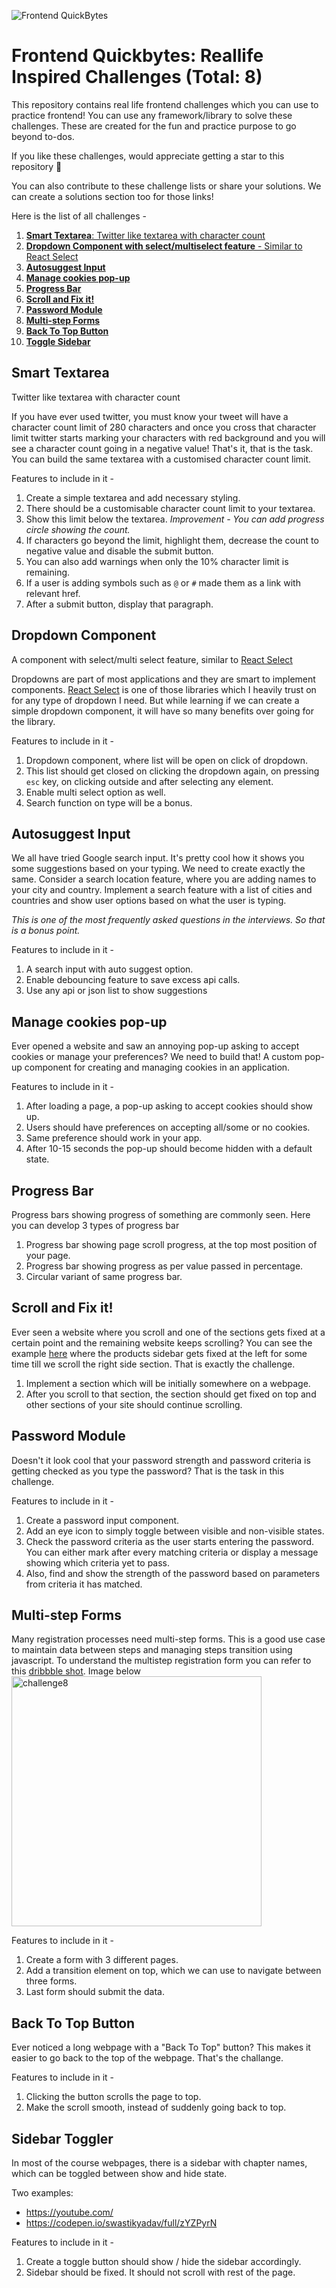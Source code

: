 ![Frontend QuickBytes](bg.png)

# Frontend Quickbytes: Reallife Inspired Challenges (Total: 8)

This repository contains real life frontend challenges which you can use to practice frontend! You can use any framework/library to solve these challenges. These are created for the fun and practice purpose to go beyond to-dos.

If you like these challenges, would appreciate getting a star to this repository 🌟

You can also contribute to these challenge lists or share your solutions. We can create a solutions section too for those links!

Here is the list of all challenges -

1. [**Smart Textarea**: Twitter like textarea with character count](#smart-textarea)
2. [**Dropdown Component with select/multiselect feature** - Similar to React Select](#dropdown-component)
3. [**Autosuggest Input**](#autosuggest-input)
4. [**Manage cookies pop-up**](#manage-cookies-pop-up)
5. [**Progress Bar**](#progress-bar)
6. [**Scroll and Fix it!**](#scroll-and-fix-it)
7. [**Password Module**](#password-module)
8. [**Multi-step Forms**](#multi-step-forms)
9. [**Back To Top Button**](#back-to-top-button)
10. [**Toggle Sidebar**](#toggle-sidebar)

## Smart Textarea

Twitter like textarea with character count

If you have ever used twitter, you must know your tweet will have a character count limit of 280 characters and once you cross that character limit twitter starts marking your characters with red background and you will see a character count going in a negative value! That's it, that is the task. You can build the same textarea with a customised character count limit.

Features to include in it -

1. Create a simple textarea and add necessary styling.
2. There should be a customisable character count limit to your textarea.
3. Show this limit below the textarea. _Improvement - You can add progress circle showing the count._
4. If characters go beyond the limit, highlight them, decrease the count to negative value and disable the submit button.
5. You can also add warnings when only the 10% character limit is remaining.
6. If a user is adding symbols such as `@` or `#` made them as a link with relevant href.
7. After a submit button, display that paragraph.

## Dropdown Component

A component with select/multi select feature, similar to [React Select](https://react-select.com/home)

Dropdowns are part of most applications and they are smart to implement components. [React Select](https://react-select.com/home) is one of those libraries which I heavily trust on for any type of dropdown I need. But while learning if we can create a simple dropdown component, it will have so many benefits over going for the library.

Features to include in it -

1. Dropdown component, where list will be open on click of dropdown.
2. This list should get closed on clicking the dropdown again, on pressing `esc` key, on clicking outside and after selecting any element.
3. Enable multi select option as well.
4. Search function on type will be a bonus.

## Autosuggest Input

We all have tried Google search input. It's pretty cool how it shows you some suggestions based on your typing. We need to create exactly the same. Consider a search location feature, where you are adding names to your city and country. Implement a search feature with a list of cities and countries and show user options based on what the user is typing.

_This is one of the most frequently asked questions in the interviews. So that is a bonus point._

Features to include in it -

1. A search input with auto suggest option.
2. Enable debouncing feature to save excess api calls.
3. Use any api or json list to show suggestions

## Manage cookies pop-up

Ever opened a website and saw an annoying pop-up asking to accept cookies or manage your preferences? We need to build that! A custom pop-up component for creating and managing cookies in an application.

Features to include in it -

1. After loading a page, a pop-up asking to accept cookies should show up.
2. Users should have preferences on accepting all/some or no cookies.
3. Same preference should work in your app.
4. After 10-15 seconds the pop-up should become hidden with a default state.

## Progress Bar

Progress bars showing progress of something are commonly seen. Here you can develop 3 types of progress bar

1. Progress bar showing page scroll progress, at the top most position of your page.
2. Progress bar showing progress as per value passed in percentage.
3. Circular variant of same progress bar.

## Scroll and Fix it!

Ever seen a website where you scroll and one of the sections gets fixed at a certain point and the remaining website keeps scrolling? You can see the example [here](https://store.google.com/in/?hl=en-GB) where the products sidebar gets fixed at the left for some time till we scroll the right side section. That is exactly the challenge.

1. Implement a section which will be initially somewhere on a webpage.
2. After you scroll to that section, the section should get fixed on top and other sections of your site should continue scrolling.

## Password Module

Doesn't it look cool that your password strength and password criteria is getting checked as you type the password? That is the task in this challenge.

Features to include in it -

1. Create a password input component.
2. Add an eye icon to simply toggle between visible and non-visible states.
3. Check the password criteria as the user starts entering the password. You can either mark after every matching criteria or display a message showing which criteria yet to pass.
4. Also, find and show the strength of the password based on parameters from criteria it has matched.

## Multi-step Forms

Many registration processes need multi-step forms. This is a good use case to maintain data between steps and managing steps transition using javascript. To understand the multistep registration form you can refer to this [dribbble shot](https://dribbble.com/shots/15184687-Register-Scriptcase). Image below
<img src="challenge8.png" alt="challenge8" height="400"/>

Features to include in it -

1. Create a form with 3 different pages.
2. Add a transition element on top, which we can use to navigate between three forms.
3. Last form should submit the data.

## Back To Top Button

Ever noticed a long webpage with a "Back To Top" button? This makes it easier to go back to the top of the webpage. That's the challange.

Features to include in it -

1. Clicking the button scrolls the page to top.
2. Make the scroll smooth, instead of suddenly going back to top.

## Sidebar Toggler

In most of the course webpages, there is a sidebar with chapter names, which can be toggled between show and hide state.

Two examples:
- https://youtube.com/
- https://codepen.io/swastikyadav/full/zYZPyrN

Features to include in it - 

1. Create a toggle button should show / hide the sidebar accordingly.
2. Sidebar should be fixed. It should not scroll with rest of the page.